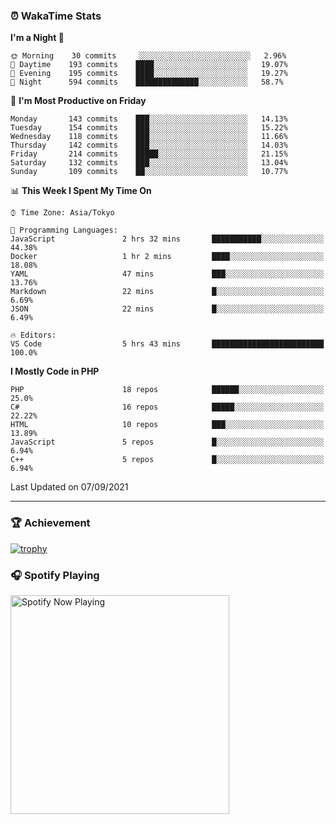 ### ⏰ WakaTime Stats


<!--START_SECTION:waka-->
**I'm a Night 🦉** 

```text
🌞 Morning    30 commits     ░░░░░░░░░░░░░░░░░░░░░░░░░   2.96% 
🌆 Daytime    193 commits    ████░░░░░░░░░░░░░░░░░░░░░   19.07% 
🌃 Evening    195 commits    ████░░░░░░░░░░░░░░░░░░░░░   19.27% 
🌙 Night      594 commits    ██████████████░░░░░░░░░░░   58.7%

```
📅 **I'm Most Productive on Friday** 

```text
Monday       143 commits    ███░░░░░░░░░░░░░░░░░░░░░░   14.13% 
Tuesday      154 commits    ███░░░░░░░░░░░░░░░░░░░░░░   15.22% 
Wednesday    118 commits    ███░░░░░░░░░░░░░░░░░░░░░░   11.66% 
Thursday     142 commits    ███░░░░░░░░░░░░░░░░░░░░░░   14.03% 
Friday       214 commits    █████░░░░░░░░░░░░░░░░░░░░   21.15% 
Saturday     132 commits    ███░░░░░░░░░░░░░░░░░░░░░░   13.04% 
Sunday       109 commits    ██░░░░░░░░░░░░░░░░░░░░░░░   10.77%

```


📊 **This Week I Spent My Time On** 

```text
⌚︎ Time Zone: Asia/Tokyo

💬 Programming Languages: 
JavaScript               2 hrs 32 mins       ███████████░░░░░░░░░░░░░░   44.38% 
Docker                   1 hr 2 mins         ████░░░░░░░░░░░░░░░░░░░░░   18.08% 
YAML                     47 mins             ███░░░░░░░░░░░░░░░░░░░░░░   13.76% 
Markdown                 22 mins             █░░░░░░░░░░░░░░░░░░░░░░░░   6.69% 
JSON                     22 mins             █░░░░░░░░░░░░░░░░░░░░░░░░   6.49%

🔥 Editors: 
VS Code                  5 hrs 43 mins       █████████████████████████   100.0%

```

**I Mostly Code in PHP** 

```text
PHP                      18 repos            ██████░░░░░░░░░░░░░░░░░░░   25.0% 
C#                       16 repos            █████░░░░░░░░░░░░░░░░░░░░   22.22% 
HTML                     10 repos            ███░░░░░░░░░░░░░░░░░░░░░░   13.89% 
JavaScript               5 repos             █░░░░░░░░░░░░░░░░░░░░░░░░   6.94% 
C++                      5 repos             █░░░░░░░░░░░░░░░░░░░░░░░░   6.94%

```



 Last Updated on 07/09/2021
<!--END_SECTION:waka-->

---

### 🏆 Achievement

[![trophy](https://github-profile-trophy.vercel.app/?username=Slime-hatena&theme=flat&no-bg=true&no-frame=true&column=8)](https://github.com/ryo-ma/github-profile-trophy)

### 🎧 Spotify Playing

[<img src="https://spotify-now-playing-slime-hatena.vercel.app/api/spotify-playing" alt="Spotify Now Playing" width="350" />](https://open.spotify.com/user/slime_hatena)

<!--
**Slime-hatena/Slime-hatena** is a ✨ _special_ ✨ repository because its `README.md` (this file) appears on your GitHub profile.

Here are some ideas to get you started:

- 🔭 I’m currently working on ...
- 🌱 I’m currently learning ...
- 👯 I’m looking to collaborate on ...
- 🤔 I’m looking for help with ...
- 💬 Ask me about ...
- 📫 How to reach me: ...
- 😄 Pronouns: ...
- ⚡ Fun fact: ...
-->
